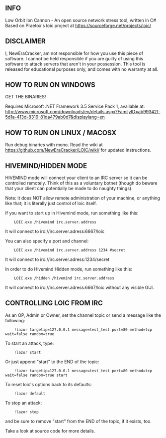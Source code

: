 ## INFO

Low Orbit Ion Cannon - An open source network stress tool, written in C#
Based on Praetox's loic project at https://sourceforge.net/projects/loic/

## DISCLAIMER

I, NewEraCracker, am not responsible for how you use this piece of software.
I cannot be held responsible if you are guilty of using this software to attack servers that aren't in your possession.
This tool is released for educational purposes only, and comes with no warranty at all.

## HOW TO RUN ON WINDOWS

GET THE BINARIES!

Requires Microsoft .NET Framework 3.5 Service Pack 1, available at:
http://www.microsoft.com/downloads/en/details.aspx?FamilyID=ab99342f-5d1a-413d-8319-81da479ab0d7&displaylang=en

## HOW TO RUN ON LINUX / MACOSX

Run debug binaries with mono.
Read the wiki at https://github.com/NewEraCracker/LOIC/wiki/ for updated instructions.

## HIVEMIND/HIDDEN MODE

HIVEMIND mode will connect your client to an IRC server so it can be controlled remotely.
Think of this as a voluntary botnet (though do beware that your client can potentially be
made to do naughty things).

Note: It does NOT allow remote administration of your machine, or anything like that; it
is literally just control of loic itself.

If you want to start up in Hivemind mode, run something like this:
```
	LOIC.exe /hivemind irc.server.address
```
It will connect to irc://irc.server.adress:6667/loic

You can also specify a port and channel:
```
	LOIC.exe /hivemind irc.server.address 1234 #secret
```
It will connect to irc://irc.server.adress:1234/secret

In order to do Hivemind Hidden mode, run something like this:
```
	LOIC.exe /hidden /hivemind irc.server.address
```
It will connect to irc://irc.server.adress:6667/loic without any visible GUI.

## CONTROLLING LOIC FROM IRC

As an OP, Admin or Owner, set the channel topic or send a message like the following:
```
	!lazor targetip=127.0.0.1 message=test_test port=80 method=tcp wait=false random=true
```

To start an attack, type:
```
	!lazor start
```

Or just append "start" to the END of the topic:
```
	!lazor targetip=127.0.0.1 message=test_test port=80 method=tcp wait=false random=true start
```

To reset loic's options back to its defaults:
```
	!lazor default
```

To stop an attack:
```
	!lazor stop
```

and be sure to remove "start" from the END of the topic, if it exists, too.

Take a look at source code for more details.